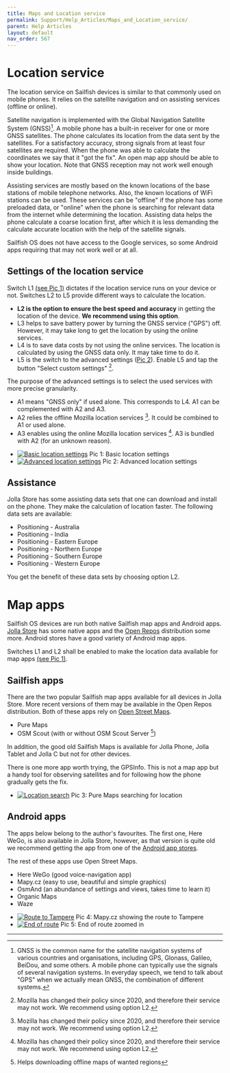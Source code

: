 ```yaml
---
title: Maps and Location service
permalink: Support/Help_Articles/Maps_and_Location_service/
parent: Help Articles
layout: default
nav_order: 567
---
```



# Location service 

The location service on Sailfish devices is similar to that commonly used on mobile phones. It relies on the satellite navigation and on assisting services (offline or online).

Satellite navigation is implemented with the Global Navigation Satellite System (GNSS)[^1]. A mobile phone has a built-in receiver for one or more GNSS satellites. The phone calculates its location from the data sent by the satellites. For a satisfactory accuracy, strong signals from at least four satellites are required. When the phone was able to calculate the coordinates we say that it "got the fix". An open map app should be able to show your location. Note that GNSS reception may not work well enough inside buildings.

Assisting services are mostly based on the known locations of the base stations of mobile telephone networks. Also, the known locations of WiFi stations can be used. These services can be "offline" if the phone has some preloaded data, or "online" when the phone is searching for relevant data from the internet while determining the location. Assisting data helps the phone calculate a coarse location first, after which it is less demanding the calculate accurate location with the help of the satellite signals.

Sailfish OS does not have access to the Google services, so some Android apps requiring that may not work well or at all. 


## Settings of the location service

Switch L1 [(see Pic 1)](#picture_1) dictates if the location service runs on your device or not. Switches L2 to L5 provide different ways to calculate the location.
* **L2 is the option to ensure the best speed and accuracy** in getting the location of the device. **We recommend using this option**.
* L3 helps to save battery power by turning the GNSS service ("GPS") off. However, it may take long to get the location by using the online services.
* L4 is to save data costs by not using the online services. The location is calculated by using the GNSS data only. It may take time to do it.
* L5 is the switch to the advanced settings ([Pic 2](#picture_2)). Enable L5 and tap the button "Select custom settings" [^3].

The purpose of the advanced settings is to select the used services with more precise granularity.
* A1 means "GNSS only" if used alone. This corresponds to L4. A1 can be complemented with A2 and A3.
* A2 relies the offline Mozilla location services [^3]. It could be combined to A1 or used alone.
* A3 enables using the online Mozilla location services [^3]. A3 is bundled with A2 (for an unknown reason).


<div class="flex-images" markdown="1">

* <a href="Location_basic_settings.png" name="picture_1"><img src="Location_basic_settings.png" alt="Basic location settings"></a>
  <span class="md_figcaption">
    Pic 1: Basic location settings
  </span>
* <a href="Location_advanced_settings.png" name="picture_2"><img src="Location_advanced_settings.png" alt="Advanced location settings"></a>
  <span class="md_figcaption">
    Pic 2: Advanced location settings
  </span>
</div>


## Assistance

Jolla Store has some assisting data sets that one can download and install on the phone. They make the calculation of location faster. The following data sets are available:
* Positioning - Australia
* Positioning - India
* Positioning - Eastern Europe
* Positioning - Northern Europe
* Positioning - Southern Europe
* Positioning - Western Europe

 You get the benefit of these data sets by choosing option L2.

# Map apps

Sailfish OS devices are run both native Sailfish map apps and Android apps. [Jolla Store](/Support/Help_Articles/Jolla_Store/) has some native apps and the [Open Repos](https://openrepos.net/category/city-guides-maps) distribution some more. Android stores have a good variety of Android map apps.

Switches L1 and L2 shall be enabled to make the location data available for map apps [(see Pic 1)](#picture_1).

## Sailfish apps

There are the two popular Sailfish map apps available for all devices in Jolla Store. More recent versions of them may be available in the Open Repos distribution.
Both of these apps rely on [Open Street Maps](https://www.openstreetmap.org/about).

* Pure Maps
* OSM Scout (with or without OSM Scout Server [^2])

In addition, the good old Sailfish Maps is available for Jolla Phone, Jolla Tablet and Jolla C but not for other devices.

There is one more app worth trying, the GPSInfo. This is not a map app but a handy tool for observing satellites and for following how the phone gradually gets the fix.

<div class="flex-images" markdown="1">

* <a href="PureMaps_search_for_location.png" class="narrow-image" name="picture_3"><img src="PureMaps_search_for_location.png" alt="Location search"></a>
  <span class="md_figcaption">
    Pic 3: Pure Maps searching for location
  </span>
</div>


## Android apps

The apps below belong to the author's favourites. The first one, Here WeGo, is also available in Jolla Store, however, as that version is quite old we recommend getting the app from one of the [Android app stores](/Support/Help_Articles/Android_App_Support/).

The rest of these apps use Open Street Maps.

* Here WeGo (good voice-navigation app)
* Mapy.cz   (easy to use, beautiful and simple graphics)
* OsmAnd    (an abundance of settings and views, takes time to learn it)
* Organic Maps
* Waze

<div class="flex-images" markdown="1">

* <a href="Mapy.cz.route_to_Tre.png" name="picture_4"><img src="Mapy.cz.route_to_Tre.png" alt="Route to Tampere"></a>
  <span class="md_figcaption">
    Pic 4: Mapy.cz showing the route to Tampere
  </span>
* <a href="Mapy.cz_end_of_route.png" name="picture_5"><img src="Mapy.cz_end_of_route.png" alt="End of route"></a>
  <span class="md_figcaption">
    Pic 5: End of route zoomed in
  </span>
</div>


-----
[^1]: GNSS is the common name for the satellite navigation systems of various countries and organisations, including GPS, Glonass, Galileo, BeiDou, and some others. A mobile phone can typically use the signals of several navigation systems. In everyday speech, we tend to talk about "GPS" when we actually mean GNSS, the combination of different systems.
[^2]: Helps downloading offline maps of wanted regions
[^3]: Mozilla has changed their policy since 2020, and therefore their service may not work. We recommend using option L2.

